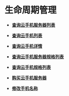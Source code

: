 # 生命周期管理<a name="ZH-CN_TOPIC_0149401166"></a>

-   **[查询云手机服务器列表](查询云手机服务器列表.md)**  

-   **[查询云手机列表](查询云手机列表.md)**  

-   **[查询云手机详情](查询云手机详情.md)**  

-   **[查询云手机服务器规格列表](查询云手机服务器规格列表.md)**  

-   **[查询云手机规格列表](查询云手机规格列表.md)**  

-   **[购买云手机服务器](购买云手机服务器.md)**  

-   **[修改手机名称](修改手机名称.md)**  


